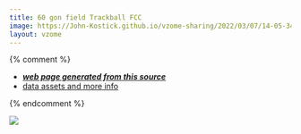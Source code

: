 ```yaml
---
title: 60 gon field Trackball FCC
image: https://John-Kostick.github.io/vzome-sharing/2022/03/07/14-05-34-60-gon field-Trackball-FCC/60-gon field-Trackball-FCC.png
layout: vzome
---
```


{% comment %}
 - [***web page generated from this source***][post]
 - [data assets and more info][github]

[post]: <https://John-Kostick.github.io/vzome-sharing/2022/03/07/60-gon field-Trackball-FCC-14-05-34.html>
[github]: <https://github.com/John-Kostick/vzome-sharing/tree/main/2022/03/07/14-05-34-60-gon field-Trackball-FCC/>
{% endcomment %}

<vzome-viewer style="width: 100%; height: 65vh;"
       src="https://John-Kostick.github.io/vzome-sharing/2022/03/07/14-05-34-60-gon field-Trackball-FCC/60-gon field-Trackball-FCC.vZome" >
  <img src="https://John-Kostick.github.io/vzome-sharing/2022/03/07/14-05-34-60-gon field-Trackball-FCC/60-gon field-Trackball-FCC.png" />
</vzome-viewer>